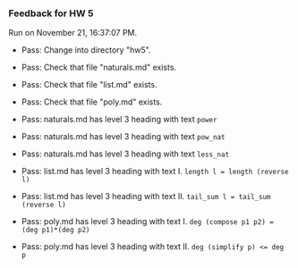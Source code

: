 ### Feedback for HW 5

Run on November 21, 16:37:07 PM.

+ Pass: Change into directory "hw5".

+ Pass: Check that file "naturals.md" exists.

+ Pass: Check that file "list.md" exists.

+ Pass: Check that file "poly.md" exists.

+ Pass: naturals.md has level 3 heading with text ``power``

+ Pass: naturals.md has level 3 heading with text ``pow_nat``

+ Pass: naturals.md has level 3 heading with text ``less_nat``

+ Pass: list.md has level 3 heading with text I. ``length l = length (reverse l)``

+ Pass: list.md has level 3 heading with text II. ``tail_sum l = tail_sum (reverse l)``

+ Pass: poly.md has level 3 heading with text I. ``deg (compose p1 p2) = (deg p1)*(deg p2)``

+ Pass: poly.md has level 3 heading with text II. ``deg (simplify p) <= deg p``

